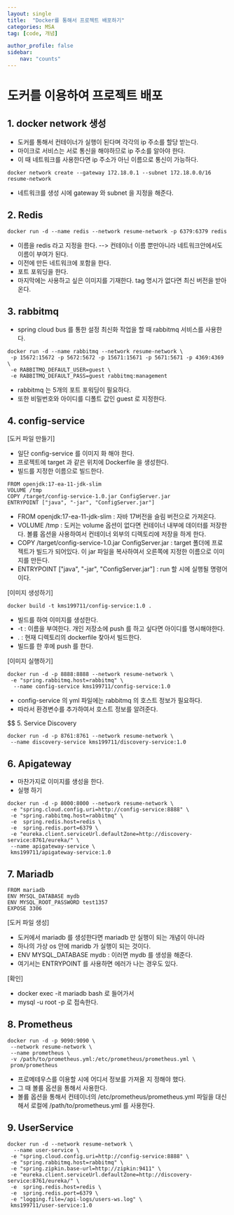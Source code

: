 ```yaml
---
layout: single
title:  "Docker를 통해서 프로젝트 배포하기"
categories: MSA
tag: [code, 개념]

author_profile: false
sidebar:
    nav: "counts"
---
```


# 도커를 이용하여 프로젝트 배포

## 1. docker network 생성

- 도커를 통해서 컨테이너가 실행이 된다며 각각의 ip 주소를 할당 받는다.
- 마이크로 서비스는 서로 통신을 해야하므로 ip 주소를 알아야 한다.
- 이 때 네트워크를 사용한다면 ip 주소가 아닌 이름으로 통신이 가능하다.

```
docker network create --gateway 172.18.0.1 --subnet 172.18.0.0/16 resume-network
```

- 네트워크를 생성 시에 gateway 와 subnet 을 지정을 해준다.

## 2. Redis 

```
docker run -d --name redis --network resume-network -p 6379:6379 redis
```

- 이름을 redis 라고 지정을 한다. --> 컨테이너 이름 뿐만아니라 네트워크안에서도 이름이 부여가 된다.
- 이전에 만든 네트워크에 포함을 한다.
- 포트 포워딩을 한다.
- 마지막에는 사용하고 싶은 이미지를 기재한다. tag 명시가 없다면 최신 버전을 받아온다.

## 3. rabbitmq

- spring cloud bus 를 통한 설정 최신화 작업을 할 때 rabbitmq 서비스를 사용한다.

```
docker run -d --name rabbitmq --network resume-network \
 -p 15672:15672 -p 5672:5672 -p 15671:15671 -p 5671:5671 -p 4369:4369 \
 -e RABBITMQ_DEFAULT_USER=guest \
 -e RABBITMQ_DEFAULT_PASS=guest rabbitmq:management
```

- rabbitmq 는 5개의 포트 포워딩이 필요하다.
- 또한 비밀번호와 아이디를 디폴트 값인 guest 로 지정한다.

## 4. config-service

[도커 파일 만들기]

- 일단 config-service 를 이미지 화 해야 한다.
- 프로젝트에 target 과 같은 위치에 Dockerfile 을 생성한다.
- 빌드를 지정한 이름으로 빌드한다. 

```
FROM openjdk:17-ea-11-jdk-slim
VOLUME /tmp
COPY /target/config-service-1.0.jar ConfigServer.jar
ENTRYPOINT ["java", "-jar", "ConfigServer.jar"]
```

- FROM openjdk:17-ea-11-jdk-slim : 자바 17버전을 슬림 버전으로 가져온다.
- VOLUME /tmp : 도커는 volume 옵션이 없다면 컨테이너 내부에 데이터를 저장한다. 볼륨 옵션을 사용하여서 컨테이너 외부의 디렉토리에 저장을 하게 한다.
- COPY /target/config-service-1.0.jar ConfigServer.jar : target 폴더에 프로젝트가 빌드가 되어있다. 이 jar 파일을 복사하여서 오른쪽에 지정한 이름으로 이미지를 만든다.
- ENTRYPOINT ["java", "-jar", "ConfigServer.jar"] : run 할 시에 실행될 명령어 이다.

[이미지 생성하기]

```
docker build -t kms199711/config-service:1.0 .
```

- 빌드를 하여 이미지를 생성한다.
- -t : 이름을 부여한다. 개인 저장소에 push 를 하고 싶다면 아이디를 명시해야한다.
- . : 현재 디렉토리의 dockerfile 찾아서 빌드한다.
- 빌드를 한 후에 push 를 한다.

[이미지 실행하기]

```
docker run -d -p 8888:8888 --network resume-network \
 -e "spring.rabbitmq.host=rabbitmq" \
  --name config-service kms199711/config-service:1.0
```
- config-service 의 yml 파일에는 rabbitmq 의 호스트 정보가 필요하다.
- 따라서 환경변수를 추가하여서 호스트 정보를 알려준다.

$$ 5. Service Discovery

```
docker run -d -p 8761:8761 --network resume-network \
 --name discovery-service kms199711/discovery-service:1.0
```

## 6. Apigateway

- 마찬가지로 이미지를 생성을 한다.
- 실행 하기

```
docker run -d -p 8000:8000 --network resume-network \
 -e "spring.cloud.config.uri=http://config-service:8888" \
 -e "spring.rabbitmq.host=rabbitmq" \
 -e  spring.redis.host=redis \
 -e  spring.redis.port=6379 \
 -e "eureka.client.serviceUrl.defaultZone=http://discovery-service:8761/eureka/" \
 --name apigateway-service \
 kms199711/apigateway-service:1.0
```

## 7. Mariadb

 ```
FROM mariadb
ENV MYSQL_DATABASE mydb
ENV MYSQL_ROOT_PASSWORD test1357
EXPOSE 3306
 ```
 
 [도커 파일 생성]
 
 - 도커에서 mariadb 를 생성한다면 mariadb 만 실행이 되는 개념이 아니라
 - 하나의 가상 os 안에 maridb 가 실행이 되는 것이다.
 - ENV MYSQL_DATABASE mydb : 이러면 mydb 를 생성을 해준다.
 - 여기서는 ENTRYPOINT 를 사용하면 에러가 나는 경우도 있다.

[확인]

- docker exec -it mariadb bash 로 들어가서
- mysql -u root -p 로 접속한다.

## 8. Prometheus

```
docker run -d -p 9090:9090 \
 --network resume-network \
 --name prometheus \
 -v /path/to/prometheus.yml:/etc/prometheus/prometheus.yml \
 prom/prometheus 
```
 - 프로메테우스를 이용할 시에 어디서 정보를 가져올 지 정해야 했다.
 - 그 때 볼륨 옵션을 통해서 사용한다.
 - 볼륨 옵션을 통해서 컨테이너의 /etc/prometheus/prometheus.yml 파일을 대신해서 로컬에 /path/to/prometheus.yml 를 사용한다.

## 9. UserService

```
docker run -d --network resume-network \
  --name user-service \
 -e "spring.cloud.config.uri=http://config-service:8888" \
 -e "spring.rabbitmq.host=rabbitmq" \
 -e "spring.zipkin.base-url=http://zipkin:9411" \
 -e "eureka.client.serviceUrl.defaultZone=http://discovery-service:8761/eureka/" \
 -e  spring.redis.host=redis \
 -e  spring.redis.port=6379 \
 -e "logging.file=/api-logs/users-ws.log" \
 kms199711/user-service:1.0
```
